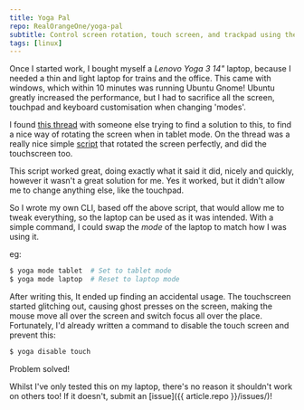 ```yaml
---
title: Yoga Pal
repo: RealOrangeOne/yoga-pal
subtitle: Control screen rotation, touch screen, and trackpad using the terminal
tags: [linux]
---
```


Once I started work, I bought myself a _Lenovo Yoga 3 14"_ laptop, because I needed a thin and light laptop for trains and the office. This came with windows, which within 10 minutes was running Ubuntu Gnome! Ubuntu greatly increased the performance, but I had to sacrifice all the screen, touchpad and keyboard customisation when changing 'modes'.

I found [this thread](https://askubuntu.com/questions/450066/rotate-touchscreen-and-disable-the-touchpad-on-yoga-2-pro-in-rotated-mode) with someone else trying to find a solution to this, to find a nice way of rotating the screen when in tablet mode. On the thread was a really nice simple [script](https://askubuntu.com/a/485685/432138) that rotated the screen perfectly, and did the touchscreen too.

This script worked great, doing exactly what it said it did, nicely and quickly, however it wasn't a great solution for me. Yes it worked, but it didn't allow me to change anything else, like the touchpad.

So I wrote my own CLI, based off the above script, that would allow me to tweak everything, so the laptop can be used as it was intended. With a simple command, I could swap the _mode_ of the laptop to match how I was using it.

eg:

```bash
$ yoga mode tablet  # Set to tablet mode
$ yoga mode laptop  # Reset to laptop mode
```

After writing this, It ended up finding an accidental usage. The touchscreen started glitching out, causing ghost presses on the screen, making the mouse move all over the screen and switch focus all over the place. Fortunately, I'd already written a command to disable the touch screen and prevent this:

```bash
$ yoga disable touch
```

Problem solved!

Whilst I've only tested this on my laptop, there's no reason it shouldn't work on others too! If it doesn't, submit an [issue]({{ article.repo }}/issues/)!
